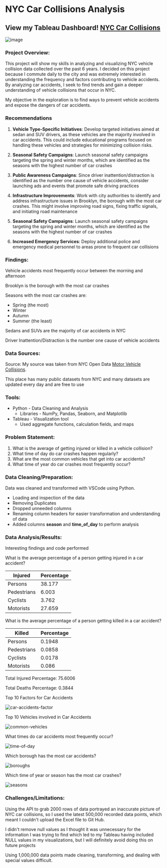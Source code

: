 # NYC Car Collisions Analysis

## View my Tableau Dashboard! [NYC Car Collisions](https://public.tableau.com/app/profile/jason.shan6322/viz/NYCCarCollisions_17096005773020/NYCDashboard)

![image](https://github.com/jsonshan/NYC-car-accidents/assets/122257933/428888fc-f4f0-4739-9cbc-b72a2ccc234a)

### Project Overview:
This project will show my skills in analyzing and visualizing NYC vehicle collision data collected over the past 6 years. I decided on this project because I commute daily to the city and was extremely interested in understanding the frequency and
factors contributing to vehicle accidents. By analyzing car accidents, I seek to find trends and gain a deeper understanding of vehicle collisions that occur in NYC.

My objective in the exploration is to find ways to prevent vehicle accidents and expose the dangers of car accidents.

### Recommendations
1. **Vehicle Type-Specific Initiatives**: Develop targeted initiatives aimed at sedan and SUV drivers, as these vehicles are the majority involved in car accidents. This could include educational programs focused on handling these vehicles and strategies for minimizing collision risks.

2. **Seasonal Safety Campaigns**: Launch seasonal safety campaigns targeting the spring and winter months, which are identified as the seasons with the highest number of car crashes

3. **Public Awareness Campaigns**: Since driver inattention/distraction is identified as the number one cause of vehicle accidents, consider launching ads and events that promote safe driving practices

4. **Infrastructure Improvements**: Work with city authorities to identify and address infrastructure issues in Brooklyn, the borough with the most car crashes. This might involve improving road signs, fixing traffic signals, and initiating road maintenance

5. **Seasonal Safety Campaigns**: Launch seasonal safety campaigns targeting the spring and winter months, which are identified as the seasons with the highest number of car crashes

6. **Increased Emergency Services**: Deploy additional police and emergency medical personnel to areas prone to frequent car collisions

### Findings:
Vehicle accidents most frequently occur between the morning and afternoon

Brooklyn is the borough with the most car crashes

Seasons with the most car crashes are:
- Spring (the most)
- Winter
- Autumn
- Summer (the least)

Sedans and SUVs are the majority of car accidents in NYC

Driver Inattention/Distraction is the number one cause of vehicle accidents


### Data Sources:
Source: My source was taken from NYC Open Data [Motor Vehicle Collisions](https://data.cityofnewyork.us/Public-Safety/Motor-Vehicle-Collisions-Crashes/h9gi-nx95/about_data).

This place has many public datasets from NYC and many datasets are updated every day and are free to use

### Tools:
- Python - Data Cleaning and Analysis
  - Libraries - NumPy, Pandas, Seaborn, and Matplotlib
- Tableau - Visualization tool
  - Used aggregate functions, calculation fields, and maps

 
### Problem Statement:
1. What is the average of getting injured or killed in a vehicle collision?
2. What time of day do car crashes happen regularly?
3. What are the most common vehicles that get into car accidents?
4. What time of year do car crashes most frequently occur?


### Data Cleaning/Preparation:
Data was cleaned and transformed with VSCode using Python. 

- Loading and inspection of the data
- Removing Duplicates
- Dropped unneeded columns
- Renaming column headers for easier transformation and understanding of data
- Added columns **season** and **time_of_day** to perform analysis

### Data Analysis/Results:
Interesting findings and code performed 

What is the average percentage of a person getting injured in a car accident?

|Injured|Percentage|
|-------|----------|
|Persons|38.177|
|Pedestrians|6.003|
|Cyclists|3.762|
|Motorists|27.659|

What is the average percentage of a person getting killed in a car accident?

|Killed|Percentage|
|-------|----------|
|Persons|0.1948|
|Pedestrians|0.0858|
|Cyclists|0.0178|
|Motorists|0.086|

Total Injured Percentage: 75.6006

Total Deaths Percentage: 0.3844

Top 10 Factors for Car Accidents

![car-accidents-factor](https://github.com/jsonshan/car-accidents/assets/122257933/4b8039ae-7e58-4829-98fc-e2aaaa33e08d)

Top 10 Vehicles involved in Car Accidents

![common-vehicles](https://github.com/jsonshan/car-accidents/assets/122257933/f2cb197f-fb8f-484a-b856-87c6be286990)

What times do car accidents most frequently occur?

![time-of-day](https://github.com/jsonshan/car-accidents/assets/122257933/5e93795c-dee7-4081-963f-2b679fb552da)

Which borough has the most car accidents?

![boroughs](https://github.com/jsonshan/car-accidents/assets/122257933/658ac5e2-8af4-4568-9d3e-ac090adc2b72)

Which time of year or season has the most car crashes?

![seasons](https://github.com/jsonshan/car-accidents/assets/122257933/9742b06c-505a-4dc5-86dc-0cfe5c4cd47a)


### Challenges/Limitations:
Using the API to grab 2000 rows of data portrayed an inaccurate picture of NYC car collisions, so I used the latest 500,000 recorded data points, which meant I couldn't upload the Excel
file to Git Hub.

I didn't remove null values as I thought it was unnecessary for the information I was trying to find which led to my Tableau having included NULL values in my visualizations, but I will definitely avoid doing this on future projects

Using 1,000,000 data points made cleaning, transforming, and dealing with special values difficult. 
